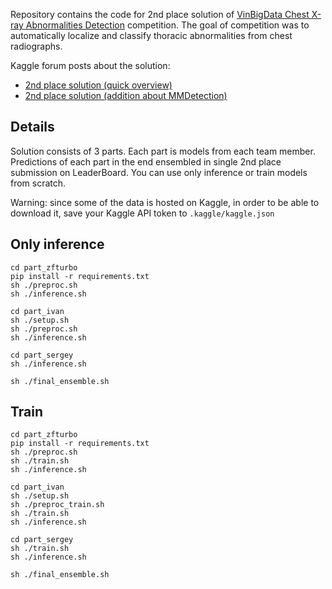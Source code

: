Repository contains the code for 2nd place solution of [VinBigData Chest X-ray Abnormalities Detection](https://www.kaggle.com/c/vinbigdata-chest-xray-abnormalities-detection/leaderboard) 
competition. The goal of competition was to automatically localize and classify 
thoracic abnormalities from chest radiographs.

Kaggle forum posts about the solution: 

- [2nd place solution (quick overview)](https://www.kaggle.com/c/vinbigdata-chest-xray-abnormalities-detection/discussion/229696)
- [2nd place solution (addition about MMDetection)](https://www.kaggle.com/c/vinbigdata-chest-xray-abnormalities-detection/discussion/229740)

## Details

Solution consists of 3 parts. Each part is models from each team member. Predictions of each part in the end ensembled in single 2nd place submission on LeaderBoard. 
You can use only inference or train models from scratch.   

Warning: since some of the data is hosted on Kaggle, in order to be able to download it, save your Kaggle API token to `.kaggle/kaggle.json`

## Only inference 

```
cd part_zfturbo
pip install -r requirements.txt
sh ./preproc.sh
sh ./inference.sh

cd part_ivan
sh ./setup.sh
sh ./preproc.sh
sh ./inference.sh

cd part_sergey
sh ./inference.sh

sh ./final_ensemble.sh
```

## Train

```
cd part_zfturbo
pip install -r requirements.txt
sh ./preproc.sh
sh ./train.sh
sh ./inference.sh

cd part_ivan
sh ./setup.sh
sh ./preproc_train.sh
sh ./train.sh
sh ./inference.sh

cd part_sergey
sh ./train.sh
sh ./inference.sh

sh ./final_ensemble.sh
```
